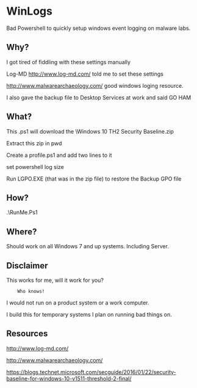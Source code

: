 # WinLogs
Bad Powershell to quickly setup windows event logging on malware labs.

## Why?
I got tired of fiddling with these settings manually

Log-MD http://www.log-md.com/ told me to set these settings

http://www.malwarearchaeology.com/ good windows loging resource.

I also gave the backup file to Desktop Services at work and said GO HAM

## What?
This .ps1 will download the \Windows 10 TH2 Security Baseline.zip

  Extract this zip in pwd
  
  Create a profile.ps1 and add two lines to it
  
  set powershell log size
  
  Run LGPO.EXE (that was in the zip file) to restore the Backup GPO file

## How?
  .\RunMe.Ps1

## Where?
  Should work on all Windows 7 and up systems. Including Server.

## Disclaimer
  This works for me, will it work for you? 
  
        Who knows!
        
  I would not run on a product system or a work computer.
  
  I build this for temporary systems I plan on running bad things on. 

## Resources

http://www.log-md.com/

http://www.malwarearchaeology.com/

https://blogs.technet.microsoft.com/secguide/2016/01/22/security-baseline-for-windows-10-v1511-threshold-2-final/ 
